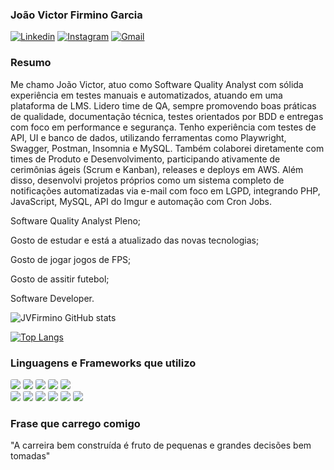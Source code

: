 ### João Victor Firmino Garcia

[![Linkedin](https://img.shields.io/badge/LinkedIn-0077B5?style=for-the-badge&logo=linkedin&logoColor=white)](https://www.linkedin.com/in/joaofiirmino)
[![Instagram](https://img.shields.io/badge/Instagram-E4405F?style=for-the-badge&logo=instagram&logoColor=white)](https://instagram.com/joaofiirmino?igshid=M2RkZGJiMzhjOQ==)
[![Gmail](https://img.shields.io/badge/Gmail-D14836?style=for-the-badge&logo=gmail&logoColor=white)](http://joaodevcontact@gmail.com)

### Resumo

Me chamo João Victor, atuo como Software Quality Analyst com sólida experiência em testes manuais e automatizados, atuando em uma plataforma de LMS. Lidero time de QA, sempre promovendo boas práticas de qualidade, documentação técnica, testes orientados por BDD e entregas com foco em performance e segurança. Tenho experiência com testes de API, UI e banco de dados, utilizando ferramentas como Playwright, Swagger, Postman, Insomnia e MySQL. Também colaborei diretamente com times de Produto e Desenvolvimento, participando ativamente de cerimônias ágeis (Scrum e Kanban), releases e deploys em AWS. Além disso, desenvolvi projetos próprios como um sistema completo de notificações automatizadas via e-mail com foco em LGPD, integrando PHP, JavaScript, MySQL, API do Imgur e automação com Cron Jobs.


Software Quality Analyst Pleno;

Gosto de estudar e está a atualizado das novas tecnologias;

Gosto de jogar jogos de FPS;

Gosto de assitir futebol;

Software Developer.

![JVFirmino GitHub stats](https://github-readme-stats.vercel.app/api?username=JVFirmino&show_icons=true&theme=)

[![Top Langs](https://github-readme-stats.vercel.app/api/top-langs/?username=JVFirmino)](https://github.com/JVFirmino/github-readme-stats)

### Linguagens e Frameworks que utilizo

<div>
    <img src="https://img.shields.io/badge/HTML5-E34F26?style=for-the-badge&logo=html5&logoColor=white"style="border-radius:3px;">
    <img src="https://img.shields.io/badge/CSS-005eff?&style=for-the-badge&logo=css3&logoColor=white" style="border-radius:3px">
    <img src="https://img.shields.io/badge/Bootstrap-563D7C?style=for-the-badge&logo=bootstrap&logoColor=white"style="border-radius:3px;">
    <img src="https://img.shields.io/badge/JavaScript-F7DF1E?style=for-the-badge&logo=javascript&logoColor=black" style="border-radius:3px">
    <img src="https://img.shields.io/badge/jQuery-0769AD?style=for-the-badge&logo=jquery&logoColor=white" style="border-radius:3px">
</div>
<div>
    <img src="https://img.shields.io/badge/Python-14354C?style=for-the-badge&logo=python&logoColor=white" style="border-radius:3px">
    <img src="https://img.shields.io/badge/Django-092E20?style=for-the-badge&logo=django&logoColor=white" style="border-radius:3px">
    <img src="https://img.shields.io/badge/C%23-239120?style=for-the-badge&logo=c-sharp&logoColor=white" style="border-radius:3px">
    <img src="https://img.shields.io/badge/.NET-5C2D91?style=for-the-badge&logo=.net&logoColor=white" style="border-radius:3px">
    <img src="https://img.shields.io/badge/PHP-777BB4?style=for-the-badge&logo=php&logoColor=white" style="border-radius:3px">
    <img src="https://img.shields.io/badge/MySQL-00000F?style=for-the-badge&logo=mysql&logoColor=white" style="border-radius:3px">
</div>

### Frase que carrego comigo
"A carreira bem construída é fruto de pequenas e grandes decisões bem tomadas"


